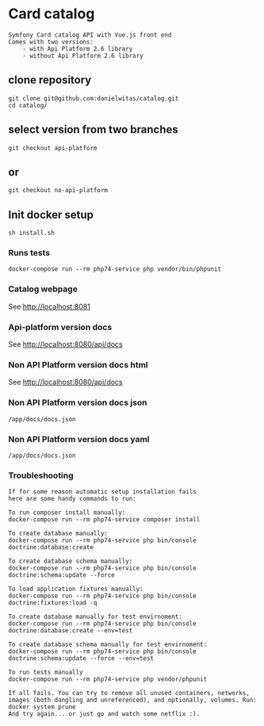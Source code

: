 # Card catalog

```
Symfony Card catalog API with Vue.js front end
Comes with two versions:
    - with Api Platform 2.6 library
    - without Api Platform 2.6 library
```

## clone repository
```
git clone git@github.com:danielwitas/catalog.git
cd catalog/
```
## select version from two branches
```
git checkout api-platform
```
## or
```
git checkout no-api-platform
```
## Init docker setup
```
sh install.sh
```
### Runs tests
```
docker-compose run --rm php74-service php vendor/bin/phpunit
```

### Catalog webpage
See [http://localhost:8081](http://localhost:8081)

### Api-platform version docs
See [http://localhost:8080/api/docs](http://localhost:8080/api/docs)

### Non API Platform version docs html
See [http://localhost:8080/api/docs](http://localhost:8080/api/docs)

### Non API Platform version docs json
```
/app/docs/docs.json
```
### Non API Platform version docs yaml
```
/app/docs/docs.json
```

### Troubleshooting
```
If for some reason automatic setup installation fails
here are some handy commands to run:

To run composer install manually:
docker-compose run --rm php74-service composer install

To create database manually:
docker-compose run --rm php74-service php bin/console doctrine:database:create

To create database schema manually:
docker-compose run --rm php74-service php bin/console doctrine:schema:update --force

To load application fixtures manually:
docker-compose run --rm php74-service php bin/console doctrine:fixtures:load -q

To create database manually for test envirnoment:
docker-compose run --rm php74-service php bin/console doctrine:database:create --env=test

To create database schema manually for test envirnoment:
docker-compose run --rm php74-service php bin/console doctrine:schema:update --force --env=test

To run tests manually
docker-compose run --rm php74-service php vendor/phpunit

If all fails. You can try to remove all unused containers, networks,
images (both dangling and unreferenced), and optionally, volumes. Run:
docker system prune
And try again... or just go and watch some netflix :).
```
